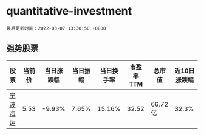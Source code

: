 # quantitative-investment

`最后更新时间：2022-03-07 13:30:50 +0800`

## 强势股票

|股票|当前价|当日涨跌幅|当日振幅|当日换手率|市盈率TTM|总市值|近10日涨跌幅|
|----|----|----|----|----|----|----|----|
|[宁波海运](https://xueqiu.com/S/SH600798)|5.53|-9.93%|7.65%|15.16%|32.52|66.72亿|32.3%|
